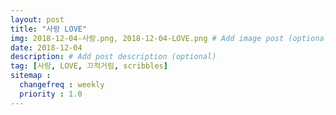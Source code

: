 ```yaml
---
layout: post
title: "사랑 LOVE"
img: 2018-12-04-사랑.png, 2018-12-04-LOVE.png # Add image post (optional)
date: 2018-12-04
description: # Add post description (optional)
tag: [사랑, LOVE, 끄적거림, scribbles]
sitemap :
  changefreq : weekly
  priority : 1.0
---
```

